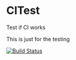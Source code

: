 # CITest
Test if CI works

This is just for the testing

[![Build Status](https://travis-ci.com/zhangliye/CITest.svg?branch=master)](https://travis-ci.com/zhangliye/CITest)